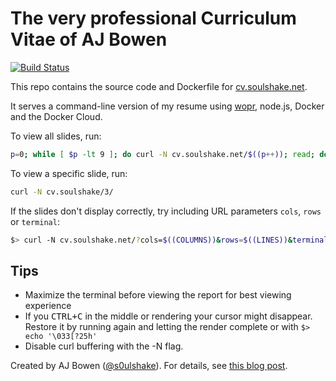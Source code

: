 # The very professional Curriculum Vitae of AJ Bowen

[![Build Status](https://travis-ci.org/soulshake/cv.soulshake.net.svg?branch=master)](https://travis-ci.org/soulshake/cv.soulshake.net)

This repo contains the source code and Dockerfile for [cv.soulshake.net](http://cv.soulshake.net).

It serves a command-line version of my resume using [wopr](https://github.com/yaronn/wopr), node.js, Docker and the Docker Cloud.

To view all slides, run:

`````bash
p=0; while [ $p -lt 9 ]; do curl -N cv.soulshake.net/$((p++)); read; done
`````

To view a specific slide, run:

`````bash
curl -N cv.soulshake/3/
`````

If the slides don't display correctly, try including URL parameters `cols`, `rows` or `terminal`:

`````bash
$> curl -N cv.soulshake.net/?cols=$((COLUMNS))&rows=$((LINES))&terminal=${TERM}
`````

## Tips

  * Maximize the terminal before viewing the report for best viewing experience  
  * If you <kbd>CTRL+C</kbd> in the middle or rendering your cursor might disappear. Restore it by running again and letting the render complete or with `$> echo '\033[?25h'`
  * Disable curl buffering with the -N flag.

Created by AJ Bowen ([@s0ulshake](https://twitter.com/s0ulshake)). For details, see [this blog post](http://blog.soulshake.net/2016/04/command-line-resume/).
